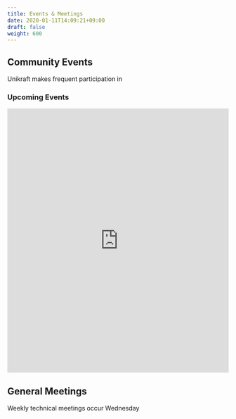```yaml
---
title: Events & Meetings
date: 2020-01-11T14:09:21+09:00
draft: false
weight: 600
---
```


## Community Events

Unikraft makes frequent participation in 

### Upcoming Events

<iframe src="https://calendar.google.com/calendar/embed?height=600&wkst=1&bgcolor=%23ffffff&ctz=Europe%2FBerlin&title=Unikraft%20Open-Source%20Community%20Calendar&showCalendars=1&showTabs=1&showNav=1&showTitle=0&showPrint=0&mode=AGENDA&src=Y18wZzA0cm1zNG1odjJndmxkdWVydGJlcm4zNEBncm91cC5jYWxlbmRhci5nb29nbGUuY29t&color=%234285F4" style="border-width:0" width="100%" height="600" frameborder="0" scrolling="no"></iframe>

## General Meetings

Weekly technical meetings occur Wednesday 